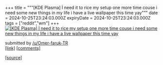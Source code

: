 +++
title = """[KDE Plasma] İ need it to rice my setup one more time couse i need some new things in my life i have a live wallpaper this time yay"""
date = 2024-10-25T23:24:03.000Z
expiryDate = 2024-10-25T23:24:03.000Z
tags = ["reddit","wm"]
+++
[![[KDE Plasma] İ need it to rice my setup one more time couse i need some new things in my life i have a live wallpaper this time yay ](https://b.thumbs.redditmedia.com/SeEHAsP7sG2A0Z1tLP8fbxVM-nzvKAJOk--t24GT-nM.jpg "[KDE Plasma] İ need it to rice my setup one more time couse i need some new things in my life i have a live wallpaper this time yay ")](https://www.reddit.com/r/unixporn/comments/1gc7oti/kde_plasma_i_need_it_to_rice_my_setup_one_more/)

submitted by [/u/Omer-faruk-TR](https://www.reddit.com/user/Omer-faruk-TR)  
[\[link\]](https://www.reddit.com/gallery/1gc7oti) [\[comments\]](https://www.reddit.com/r/unixporn/comments/1gc7oti/kde_plasma_i_need_it_to_rice_my_setup_one_more/)

[[source]](https://www.reddit.com/r/unixporn/comments/1gc7oti/kde_plasma_i_need_it_to_rice_my_setup_one_more/)
